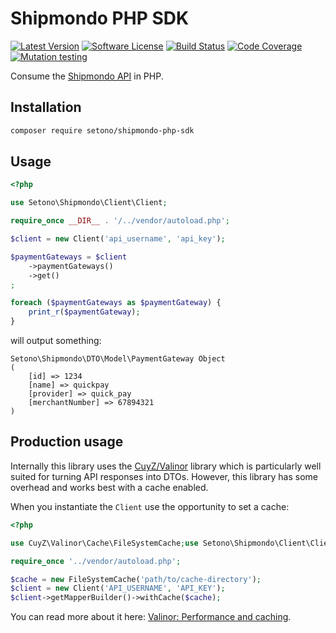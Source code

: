 # Shipmondo PHP SDK

[![Latest Version][ico-version]][link-packagist]
[![Software License][ico-license]](LICENSE)
[![Build Status][ico-github-actions]][link-github-actions]
[![Code Coverage][ico-code-coverage]][link-code-coverage]
[![Mutation testing][ico-infection]][link-infection]

Consume the [Shipmondo API](https://app.shipmondo.com/api/public/v3/specification#/) in PHP.

## Installation

```bash
composer require setono/shipmondo-php-sdk
```

## Usage

```php
<?php

use Setono\Shipmondo\Client\Client;

require_once __DIR__ . '/../vendor/autoload.php';

$client = new Client('api_username', 'api_key');

$paymentGateways = $client
    ->paymentGateways()
    ->get()
;

foreach ($paymentGateways as $paymentGateway) {
    print_r($paymentGateway);
}
```

will output something:

```text
Setono\Shipmondo\DTO\Model\PaymentGateway Object
(
    [id] => 1234
    [name] => quickpay
    [provider] => quick_pay
    [merchantNumber] => 67894321
)
```

## Production usage

Internally this library uses the [CuyZ/Valinor](https://github.com/CuyZ/Valinor) library which is particularly well suited
for turning API responses into DTOs. However, this library has some overhead and works best with a cache enabled.

When you instantiate the `Client` use the opportunity to set a cache:

```php
<?php

use CuyZ\Valinor\Cache\FileSystemCache;use Setono\Shipmondo\Client\Client;use Setono\Shipmondo\DTO\Box;

require_once '../vendor/autoload.php';

$cache = new FileSystemCache('path/to/cache-directory');
$client = new Client('API_USERNAME', 'API_KEY');
$client->getMapperBuilder()->withCache($cache);
```

You can read more about it here: [Valinor: Performance and caching](https://valinor.cuyz.io/latest/other/performance-and-cache/).

[ico-version]: https://poser.pugx.org/setono/shipmondo-php-sdk/v/stable
[ico-license]: https://poser.pugx.org/setono/shipmondo-php-sdk/license
[ico-github-actions]: https://github.com/Setono/shipmondo-php-sdk/workflows/build/badge.svg
[ico-code-coverage]: https://codecov.io/gh/Setono/shipmondo-php-sdk/branch/master/graph/badge.svg
[ico-infection]: https://img.shields.io/endpoint?style=flat&url=https%3A%2F%2Fbadge-api.stryker-mutator.io%2Fgithub.com%2FSetono%2Fshipmondo-php-sdk%2Fmaster

[link-packagist]: https://packagist.org/packages/setono/shipmondo-php-sdk
[link-github-actions]: https://github.com/Setono/shipmondo-php-sdk/actions
[link-code-coverage]: https://codecov.io/gh/Setono/shipmondo-php-sdk
[link-infection]: https://dashboard.stryker-mutator.io/reports/github.com/Setono/shipmondo-php-sdk/master
